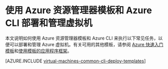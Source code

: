 <!-- ARM: tested -->

<properties
	pageTitle="使用模板部署和管理 VM | Azure"
	description="使用资源管理器模板和 Azure CLI，为 Azure 虚拟机部署和管理最常用的配置。"
	services="virtual-machines-linux"
	documentationCenter=""
	authors="squillace"
	manager="timlt"
	editor=""
	tags="azure-resource-manager"/>

<tags
	ms.service="virtual-machines-linux"
	ms.date="03/31/2016"
	wacn.date="06/29/2016"/>

# 使用 Azure 资源管理器模板和 Azure CLI 部署和管理虚拟机

本文说明如何使用 Azure 资源管理器模板和 Azure CLI 来执行以下常见任务，以便可以部署和管理 Azure 虚拟机。有关可用的其他模板，请参阅 [Azure 快速入门模板](https://github.com/Azure/azure-quickstart-templates/)和[使用模板的应用程序框架](/documentation/articles/virtual-machines-linux-app-frameworks/)。

[AZURE.INCLUDE [virtual-machines-common-cli-deploy-templates](../../includes/virtual-machines-common-cli-deploy-templates.md)]

<!---HONumber=Mooncake_0411_2016-->